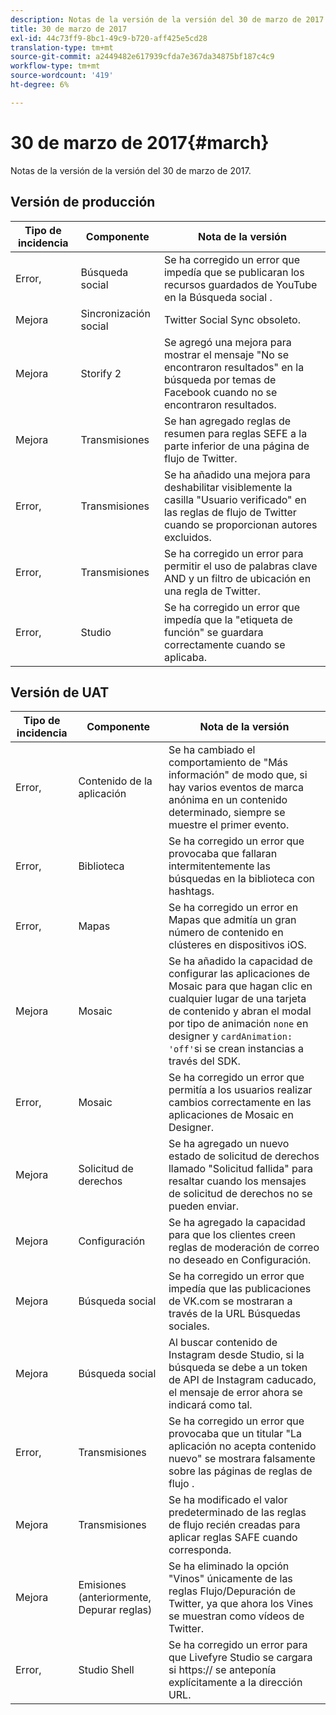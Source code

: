 ```yaml
---
description: Notas de la versión de la versión del 30 de marzo de 2017.
title: 30 de marzo de 2017
exl-id: 44c73ff9-8bc1-49c9-b720-aff425e5cd28
translation-type: tm+mt
source-git-commit: a2449482e617939cfda7e367da34875bf187c4c9
workflow-type: tm+mt
source-wordcount: '419'
ht-degree: 6%

---
```


# 30 de marzo de 2017{#march}

Notas de la versión de la versión del 30 de marzo de 2017.

## Versión de producción

| Tipo de incidencia | Componente | Nota de la versión |
|---|---|---|
| Error, | Búsqueda social | Se ha corregido un error que impedía que se publicaran los recursos guardados de YouTube en la Búsqueda social . |
| Mejora | Sincronización social | Twitter Social Sync obsoleto. |
| Mejora | Storify 2 | Se agregó una mejora para mostrar el mensaje &quot;No se encontraron resultados&quot; en la búsqueda por temas de Facebook cuando no se encontraron resultados. |
| Mejora | Transmisiones | Se han agregado reglas de resumen para reglas SEFE a la parte inferior de una página de flujo de Twitter. |
| Error, | Transmisiones | Se ha añadido una mejora para deshabilitar visiblemente la casilla &quot;Usuario verificado&quot; en las reglas de flujo de Twitter cuando se proporcionan autores excluidos. |
| Error, | Transmisiones | Se ha corregido un error para permitir el uso de palabras clave AND y un filtro de ubicación en una regla de Twitter. |
| Error, | Studio | Se ha corregido un error que impedía que la &quot;etiqueta de función&quot; se guardara correctamente cuando se aplicaba. |

## Versión de UAT

| Tipo de incidencia | Componente | Nota de la versión |
|---|---|---|
| Error, | Contenido de la aplicación | Se ha cambiado el comportamiento de &quot;Más información&quot; de modo que, si hay varios eventos de marca anónima en un contenido determinado, siempre se muestre el primer evento. |
| Error, | Biblioteca | Se ha corregido un error que provocaba que fallaran intermitentemente las búsquedas en la biblioteca con hashtags. |
| Error, | Mapas | Se ha corregido un error en Mapas que admitía un gran número de contenido en clústeres en dispositivos iOS. |
| Mejora | Mosaic | Se ha añadido la capacidad de configurar las aplicaciones de Mosaic para que hagan clic en cualquier lugar de una tarjeta de contenido y abran el modal por tipo de animación `none` en designer y `cardAnimation: 'off'`si se crean instancias a través del SDK. |
| Error, | Mosaic | Se ha corregido un error que permitía a los usuarios realizar cambios correctamente en las aplicaciones de Mosaic en Designer. |
| Mejora | Solicitud de derechos | Se ha agregado un nuevo estado de solicitud de derechos llamado &quot;Solicitud fallida&quot; para resaltar cuando los mensajes de solicitud de derechos no se pueden enviar. |
| Mejora | Configuración | Se ha agregado la capacidad para que los clientes creen reglas de moderación de correo no deseado en Configuración. |
| Mejora | Búsqueda social | Se ha corregido un error que impedía que las publicaciones de VK.com se mostraran a través de la URL Búsquedas sociales. |
| Mejora | Búsqueda social | Al buscar contenido de Instagram desde Studio, si la búsqueda se debe a un token de API de Instagram caducado, el mensaje de error ahora se indicará como tal. |
| Error, | Transmisiones | Se ha corregido un error que provocaba que un titular &quot;La aplicación no acepta contenido nuevo&quot; se mostrara falsamente sobre las páginas de reglas de flujo . |
| Mejora | Transmisiones | Se ha modificado el valor predeterminado de las reglas de flujo recién creadas para aplicar reglas SAFE cuando corresponda. |
| Mejora | Emisiones (anteriormente, Depurar reglas) | Se ha eliminado la opción &quot;Vinos&quot; únicamente de las reglas Flujo/Depuración de Twitter, ya que ahora los Vines se muestran como vídeos de Twitter. |
| Error, | Studio Shell | Se ha corregido un error para que Livefyre Studio se cargara si https:// se anteponía explícitamente a la dirección URL. |
